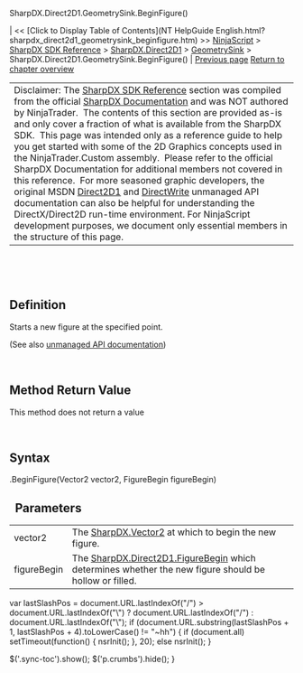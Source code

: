﻿










 


SharpDX.Direct2D1.GeometrySink.BeginFigure()







| &lt;&lt; [Click to Display Table of Contents](NT HelpGuide English.html?sharpdx_direct2d1_geometrysink_beginfigure.htm) &gt;&gt;
 [NinjaScript](ninjascript.htm) &gt; [SharpDX SDK Reference](sharpdx_sdk_reference.htm) &gt; [SharpDX.Direct2D1](sharpdx_direct2d1.htm) &gt; [GeometrySink](sharpdx_direct2d1_geometrysink.htm) &gt;
SharpDX.Direct2D1.GeometrySink.BeginFigure() | [Previous page](sharpdx_direct2d1_geometrysink_addlines.htm)
[Return to chapter overview](sharpdx_direct2d1_geometrysink.htm)












|  |
| --- |
| Disclaimer: The [SharpDX SDK Reference](sharpdx_sdk_reference.htm) section was compiled from the official [SharpDX Documentation](http://sharpdx.org/) and was NOT authored by NinjaTrader.  The contents of this section are provided as-is and only cover a fraction of what is available from the SharpDX SDK.  This page was intended only as a reference guide to help you get started with some of the 2D Graphics concepts used in the NinjaTrader.Custom assembly.  Please refer to the official SharpDX Documentation for additional members not covered in this reference.  For more seasoned graphic developers, the original MSDN [Direct2D1](https://msdn.microsoft.com/en-us/library/windows/desktop/dd370990.aspx) and [DirectWrite](https://msdn.microsoft.com/en-us/library/windows/desktop/dd368038.aspx) unmanaged API documentation can also be helpful for understanding the DirectX/Direct2D run-time environment. For NinjaScript development purposes, we document only essential members in the structure of this page. |



 


 


Definition
----------


Starts a new figure at the specified point.


(See also [unmanaged API documentation](https://msdn.microsoft.com/en-us/library/dd316929.aspx))


 


Method Return Value
-------------------


This method does not return a value


 


Syntax
------


<geometrysink>.BeginFigure(Vector2 vector2, FigureBegin figureBegin)


 
Parameters
------------




|  |  |
| --- | --- |
| vector2 | The [SharpDX.Vector2](sharpdx_vector2.htm) at which to begin the new figure.  |
| figureBegin | The [SharpDX.Direct2D1.FigureBegin](sharpdx_direct2d1_figurebegin.htm) which determines whether the new figure should be hollow or filled.  |






 
 var lastSlashPos = document.URL.lastIndexOf("/") &gt; document.URL.lastIndexOf("\\") ? document.URL.lastIndexOf("/") : document.URL.lastIndexOf("\\");
 if (document.URL.substring(lastSlashPos + 1, lastSlashPos + 4).toLowerCase() != "~hh") {
 if (document.all) setTimeout(function() {
 nsrInit();
 }, 20);
 else nsrInit();
 }
 
 
 $('.sync-toc').show();
 $('p.crumbs').hide();
 }
 
 
 



</geometrysink>